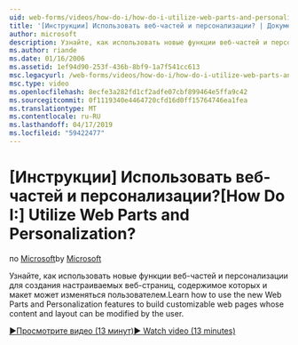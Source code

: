 ```yaml
---
uid: web-forms/videos/how-do-i/how-do-i-utilize-web-parts-and-personalization
title: '[Инструкции] Использовать веб-частей и персонализации? | Документы Майкрософт'
author: microsoft
description: Узнайте, как использовать новые функции веб-частей и персонализации для создания настраиваемых веб-страниц, содержимое которых и макет может изменяться пользователем.
ms.author: riande
ms.date: 01/16/2006
ms.assetid: 1ef94d90-253f-436b-8bf9-1a7f541cc613
msc.legacyurl: /web-forms/videos/how-do-i/how-do-i-utilize-web-parts-and-personalization
msc.type: video
ms.openlocfilehash: 8ecfe3a282fd1cf2adfe07cbf899464e5ffa9c42
ms.sourcegitcommit: 0f1119340e4464720cfd16d0ff15764746ea1fea
ms.translationtype: MT
ms.contentlocale: ru-RU
ms.lasthandoff: 04/17/2019
ms.locfileid: "59422477"
---
```

# <a name="how-do-i-utilize-web-parts-and-personalization"></a><span data-ttu-id="54b6a-104">[Инструкции] Использовать веб-частей и персонализации?</span><span class="sxs-lookup"><span data-stu-id="54b6a-104">[How Do I:] Utilize Web Parts and Personalization?</span></span>

<span data-ttu-id="54b6a-105">по [Microsoft](https://github.com/microsoft)</span><span class="sxs-lookup"><span data-stu-id="54b6a-105">by [Microsoft](https://github.com/microsoft)</span></span>

<span data-ttu-id="54b6a-106">Узнайте, как использовать новые функции веб-частей и персонализации для создания настраиваемых веб-страниц, содержимое которых и макет может изменяться пользователем.</span><span class="sxs-lookup"><span data-stu-id="54b6a-106">Learn how to use the new Web Parts and Personalization features to build customizable web pages whose content and layout can be modified by the user.</span></span>

[<span data-ttu-id="54b6a-107">&#9654;Просмотрите видео (13 минут)</span><span class="sxs-lookup"><span data-stu-id="54b6a-107">&#9654; Watch video (13 minutes)</span></span>](https://channel9.msdn.com/Blogs/ASP-NET-Site-Videos/how-do-i-utilize-web-parts-and-personalization)
